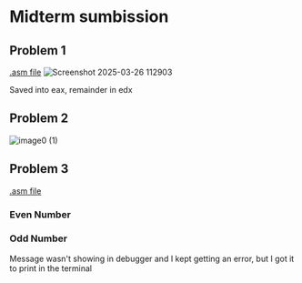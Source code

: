 # Midterm sumbission
## Problem 1
[.asm file](https://github.com/Gabrielboudreau/assembly/blob/main/assignments/midterm1.asm)
![Screenshot 2025-03-26 112903](https://github.com/user-attachments/assets/5178a321-9c4b-4931-a28b-43af8029ff2f)

Saved into eax, remainder in edx
## Problem 2
![image0 (1)](https://github.com/user-attachments/assets/92f14f9e-d1b3-4fc7-809a-d70c0f12fe44)


## Problem 3
[.asm file](https://github.com/Gabrielboudreau/assembly/blob/main/assignments/midterm2.asm)
### Even Number

### Odd Number

Message wasn't showing in debugger and I kept getting an error, but I got it to print in the terminal
